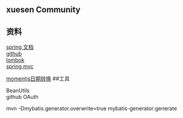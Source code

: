 ## xuesen Community

## 资料
[spring 文档](https://spring.io/guides)<br>
[github](https://developer.github.com/apps/building-oauth-apps)<br>
[lombok](https://projectlombok.org/features/all)<br>
[spring mvc](https://docs.spring.io/spring/docs/5.0.3.RELEASE/spring-framework-reference/web.html#mvc-handlermapping-interceptor)<br>

[momentjs日期转换](http://momentjs.cn/)
##工具

BeanUtils <br>
github OAuth

mvn -Dmybatis.generator.overwrite=true mybatis-generator:generate
